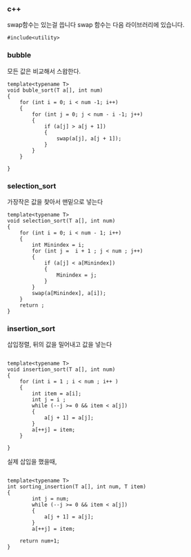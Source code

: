 
### c++

swap함수는 있는걸 씁니다
swap 함수는 다음 라이브러리에 있습니다.
```
#include<utility>
```


### bubble 
모든 값은 비교해서 스왑한다.
```
template<typename T>
void buble_sort(T a[], int num)
{
	for (int i = 0; i < num -1; i++)
	{
		for (int j = 0; j < num - i -1; j++)
		{
			if (a[j] > a[j + 1])
			{
				swap(a[j], a[j + 1]);
			}
		}
	}

}
```

###  selection_sort
가장작은 값을 찾아서 맨밑으로 넣는다
```
template<typename T>
void selection_sort(T a[], int num)
{
	for (int i = 0; i < num - 1; i++)
	{
		int Minindex = i;
		for (int j =  i + 1 ; j < num ; j++)
		{
			if (a[j] < a[Minindex])
			{
				Minindex = j;
			}
		}
		swap(a[Minindex], a[i]);
	}
	return ;
}

```
### insertion_sort

삽입정렬, 뒤의 값을 밀어내고 값을 넣는다
```

template<typename T>
void insertion_sort(T a[], int num)
{
    for (int i = 1 ; i < num ; i++ )
    {
        int item = a[i];
        int j = i ;
        while (--j >= 0 && item < a[j])
        {
            a[j + 1] = a[j];
        }
        a[++j] = item;
    }

}

```
실제 삽입을 했을때,
```

template<typename T>
int sorting_insertion(T a[], int num, T item)
{
		int j = num;
		while (--j >= 0 && item < a[j])
		{
			a[j + 1] = a[j];
		}
		a[++j] = item;

	return num+1;
}

